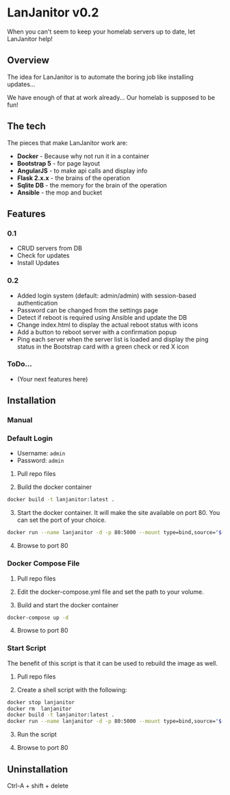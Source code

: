 # LanJanitor v0.2
When you can't seem to keep your homelab servers up to date, let LanJanitor help!

## Overview
The idea for LanJanitor is to automate the boring job like installing updates...

We have enough of that at work already... Our homelab is supposed to be fun!
## The tech
The pieces that make LanJanitor work are:
* **Docker** - Because why not run it in a container
* **Bootstrap 5** - for page layout
* **AngularJS** - to make api calls and display info
* **Flask 2.x.x** - the brains of the operation
* **Sqlite DB** - the memory for the brain of the operation
* **Ansible** - the mop and bucket

## Features
### 0.1
* CRUD servers from DB
* Check for updates
* Install Updates

### 0.2
* Added login system (default: admin/admin) with session-based authentication
* Password can be changed from the settings page
* Detect if reboot is required using Ansible and update the DB
* Change index.html to display the actual reboot status with icons
* Add a button to reboot server with a confirmation popup
* Ping each server when the server list is loaded and display the ping status in the Bootstrap card with a green check or red X icon

### ToDo...
* (Your next features here)

## Installation
### Manual

### Default Login

* Username: `admin`
* Password: `admin`

1. Pull repo files

2. Build the docker container
```bash
docker build -t lanjanitor:latest .
```

3. Start the docker container. It will make the site available on port 80. You can set the port of your choice.
```bash
docker run --name lanjanitor -d -p 80:5000 --mount type=bind,source="$(pwd)"/app,target=/app lanjanitor
```

4. Browse to port 80

### Docker Compose File

1. Pull repo files

2. Edit the docker-compose.yml file and set the path to your volume.

3. Build and start the docker container
```bash
docker-compose up -d
```

4. Browse to port 80

### Start Script
The benefit of this script is that it can be used to rebuild the image as well.

1. Pull repo files

2. Create a shell script with the following:
```bash
docker stop lanjanitor
docker rm  lanjanitor
docker build -t lanjanitor:latest .
docker run --name lanjanitor -d -p 80:5000 --mount type=bind,source="$(pwd)"/app,target=/app lanjanitor
```
3. Run the script

4. Browse to port 80

## Uninstallation
Ctrl-A + shift + delete
